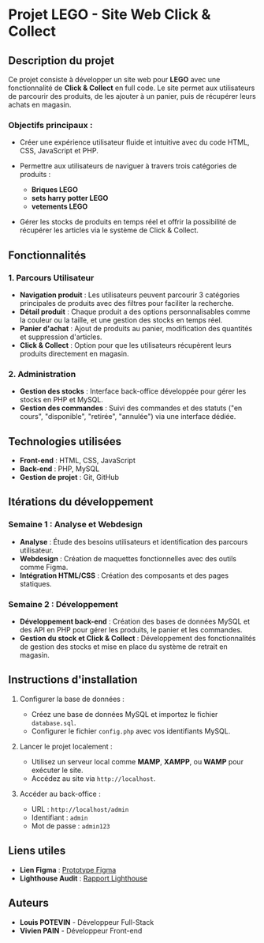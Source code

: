 # Projet LEGO - Site Web Click & Collect

## Description du projet

Ce projet consiste à développer un site web pour **LEGO** avec une fonctionnalité de **Click & Collect** en full code. Le site permet aux utilisateurs de parcourir des produits, de les ajouter à un panier, puis de récupérer leurs achats en magasin.

### Objectifs principaux :
- Créer une expérience utilisateur fluide et intuitive avec du code HTML, CSS, JavaScript et PHP.
- Permettre aux utilisateurs de naviguer à travers trois catégories de produits :
  - **Briques LEGO**
  - **sets harry potter LEGO**
  - **vetements LEGO**
  
- Gérer les stocks de produits en temps réel et offrir la possibilité de récupérer les articles via le système de Click & Collect.

## Fonctionnalités

### 1. Parcours Utilisateur
- **Navigation produit** : Les utilisateurs peuvent parcourir 3 catégories principales de produits avec des filtres pour faciliter la recherche.
- **Détail produit** : Chaque produit a des options personnalisables comme la couleur ou la taille, et une gestion des stocks en temps réel.
- **Panier d'achat** : Ajout de produits au panier, modification des quantités et suppression d'articles.
- **Click & Collect** : Option pour que les utilisateurs récupèrent leurs produits directement en magasin.

### 2. Administration
- **Gestion des stocks** : Interface back-office développée pour gérer les stocks en PHP et MySQL.
- **Gestion des commandes** : Suivi des commandes et des statuts ("en cours", "disponible", "retirée", "annulée") via une interface dédiée.

## Technologies utilisées

- **Front-end** : HTML, CSS, JavaScript
- **Back-end** : PHP, MySQL
- **Gestion de projet** : Git, GitHub

## Itérations du développement

### Semaine 1 : Analyse et Webdesign
- **Analyse** : Étude des besoins utilisateurs et identification des parcours utilisateur.
- **Webdesign** : Création de maquettes fonctionnelles avec des outils comme Figma.
- **Intégration HTML/CSS** : Création des composants et des pages statiques.

### Semaine 2 : Développement
- **Développement back-end** : Création des bases de données MySQL et des API en PHP pour gérer les produits, le panier et les commandes.
- **Gestion du stock et Click & Collect** : Développement des fonctionnalités de gestion des stocks et mise en place du système de retrait en magasin.

## Instructions d'installation

1. Configurer la base de données :
   - Créez une base de données MySQL et importez le fichier `database.sql`.
   - Configurer le fichier `config.php` avec vos identifiants MySQL.

2. Lancer le projet localement :
   - Utilisez un serveur local comme **MAMP**, **XAMPP**, ou **WAMP** pour exécuter le site.
   - Accédez au site via `http://localhost`.

3. Accéder au back-office :
   - URL : `http://localhost/admin`
   - Identifiant : `admin`
   - Mot de passe : `admin123`

## Liens utiles

- **Lien Figma** : [Prototype Figma](https://www.figma.com/design/gRk6GiuOsZqZwGjuxP1L3k/Potevin_Pain-SAE301?node-id=5-2&t=NvNVVhNeuAh6411d-1)
- **Lighthouse Audit** : [Rapport Lighthouse](https://lighthouse.report...)

## Auteurs

- **Louis POTEVIN** - Développeur Full-Stack
- **Vivien PAIN** - Développeur Front-end
